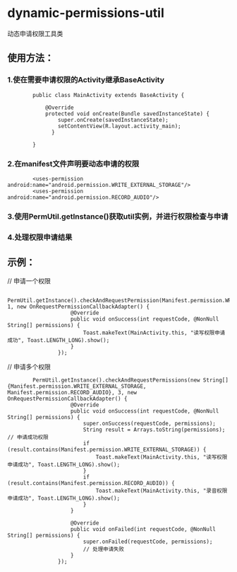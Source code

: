 # dynamic-permissions-util
动态申请权限工具类

## 使用方法：

### 1.使在需要申请权限的Activity继承BaseActivity

            public class MainActivity extends BaseActivity {

                @Override
                protected void onCreate(Bundle savedInstanceState) {
                    super.onCreate(savedInstanceState);
                    setContentView(R.layout.activity_main);
                  }

            }
            
### 2.在manifest文件声明要动态申请的权限

            <uses-permission android:name="android.permission.WRITE_EXTERNAL_STORAGE"/>
            <uses-permission android:name="android.permission.RECORD_AUDIO"/>

### 3.使用PermUtil.getInstance()获取util实例，并进行权限检查与申请

### 4.处理权限申请结果



## 示例：
// 申请一个权限

            PermUtil.getInstance().checkAndRequestPermission(Manifest.permission.WRITE_EXTERNAL_STORAGE, 1, new OnRequestPermissionCallbackAdapter() {
                        @Override
                        public void onSuccess(int requestCode, @NonNull String[] permissions) {
                            Toast.makeText(MainActivity.this, "读写权限申请成功", Toast.LENGTH_LONG).show();
                        }
                    });


// 申请多个权限

            PermUtil.getInstance().checkAndRequestPermissions(new String[]{Manifest.permission.WRITE_EXTERNAL_STORAGE, Manifest.permission.RECORD_AUDIO}, 3, new OnRequestPermissionCallbackAdapter() {
                        @Override
                        public void onSuccess(int requestCode, @NonNull String[] permissions) {
                            super.onSuccess(requestCode, permissions);
                            String result = Arrays.toString(permissions); // 申请成功权限
                            if (result.contains(Manifest.permission.WRITE_EXTERNAL_STORAGE)) {
                                Toast.makeText(MainActivity.this, "读写权限申请成功", Toast.LENGTH_LONG).show();
                            }
                            if (result.contains(Manifest.permission.RECORD_AUDIO)) {
                                Toast.makeText(MainActivity.this, "录音权限申请成功", Toast.LENGTH_LONG).show();
                            }
                        }

                        @Override
                        public void onFailed(int requestCode, @NonNull String[] permissions) {
                            super.onFailed(requestCode, permissions);
                            // 处理申请失败
                        }
                    });

